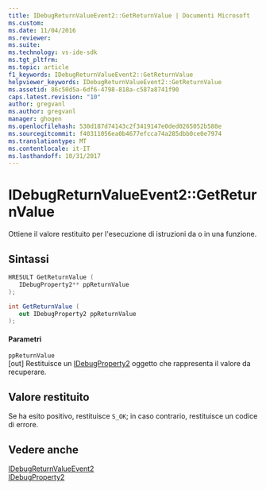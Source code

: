 ```yaml
---
title: IDebugReturnValueEvent2::GetReturnValue | Documenti Microsoft
ms.custom: 
ms.date: 11/04/2016
ms.reviewer: 
ms.suite: 
ms.technology: vs-ide-sdk
ms.tgt_pltfrm: 
ms.topic: article
f1_keywords: IDebugReturnValueEvent2::GetReturnValue
helpviewer_keywords: IDebugReturnValueEvent2::GetReturnValue
ms.assetid: 86c50d5a-6df6-4798-818a-c587a8741f90
caps.latest.revision: "10"
author: gregvanl
ms.author: gregvanl
manager: ghogen
ms.openlocfilehash: 530d187d74143c2f3419147e0ded0265052b588e
ms.sourcegitcommit: f40311056ea0b4677efcca74a285dbb0ce0e7974
ms.translationtype: MT
ms.contentlocale: it-IT
ms.lasthandoff: 10/31/2017
---
```

# <a name="idebugreturnvalueevent2getreturnvalue"></a>IDebugReturnValueEvent2::GetReturnValue
Ottiene il valore restituito per l'esecuzione di istruzioni da o in una funzione.  
  
## <a name="syntax"></a>Sintassi  
  
```cpp  
HRESULT GetReturnValue (   
   IDebugProperty2** ppReturnValue  
);  
```  
  
```csharp  
int GetReturnValue (   
   out IDebugProperty2 ppReturnValue  
);  
```  
  
#### <a name="parameters"></a>Parametri  
 `ppReturnValue`  
 [out] Restituisce un [IDebugProperty2](../../../extensibility/debugger/reference/idebugproperty2.md) oggetto che rappresenta il valore da recuperare.  
  
## <a name="return-value"></a>Valore restituito  
 Se ha esito positivo, restituisce `S_OK`; in caso contrario, restituisce un codice di errore.  
  
## <a name="see-also"></a>Vedere anche  
 [IDebugReturnValueEvent2](../../../extensibility/debugger/reference/idebugreturnvalueevent2.md)   
 [IDebugProperty2](../../../extensibility/debugger/reference/idebugproperty2.md)